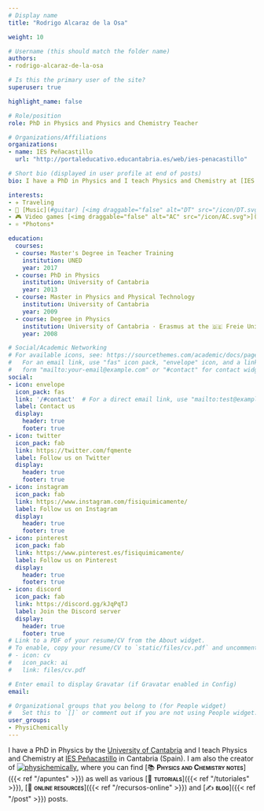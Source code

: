 ```yaml
---
# Display name
title: "Rodrigo Alcaraz de la Osa"

weight: 10

# Username (this should match the folder name)
authors:
- rodrigo-alcaraz-de-la-osa

# Is this the primary user of the site?
superuser: true

highlight_name: false

# Role/position
role: PhD in Physics and Physics and Chemistry Teacher

# Organizations/Affiliations
organizations:
- name: IES Peñacastillo
  url: "http://portaleducativo.educantabria.es/web/ies-penacastillo"

# Short bio (displayed in user profile at end of posts)
bio: I have a PhD in Physics and I teach Physics and Chemistry at [IES Peñacastillo](http://portaleducativo.educantabria.es/web/ies-penacastillo) in Cantabria (Spain).

interests:
- ✈️ Traveling
- 🎸 [Music](#guitar) [<img draggable="false" alt="DT" src="/icon/DT.svg">](https://dreamtheater.net) <iframe src="https://open.spotify.com/embed/artist/2aaLAng2L2aWD2FClzwiep" width="100%" height="380" frameBorder="0" allowtransparency="true" allow="encrypted-media"></iframe>
- 🎮 Video games [<img draggable="false" alt="AC" src="/icon/AC.svg">](https://www.ubisoft.com/es-es/game/assassins-creed)
- ⚛️ *Photons*

education:
  courses:
  - course: Master's Degree in Teacher Training
    institution: UNED
    year: 2017
  - course: PhD in Physics
    institution: University of Cantabria
    year: 2013
  - course: Master in Physics and Physical Technology
    institution: University of Cantabria
    year: 2009
  - course: Degree in Physics
    institution: University of Cantabria · Erasmus at the 🇩🇪 Freie Universität Berlin
    year: 2008

# Social/Academic Networking
# For available icons, see: https://sourcethemes.com/academic/docs/page-builder/#icons
#   For an email link, use "fas" icon pack, "envelope" icon, and a link in the
#   form "mailto:your-email@example.com" or "#contact" for contact widget.
social:
- icon: envelope
  icon_pack: fas
  link: '/#contact'  # For a direct email link, use "mailto:test@example.org".
  label: Contact us
  display:
    header: true
    footer: true
- icon: twitter
  icon_pack: fab
  link: https://twitter.com/fqmente
  label: Follow us on Twitter
  display:
    header: true
    footer: true
- icon: instagram
  icon_pack: fab
  link: https://www.instagram.com/fisiquimicamente/
  label: Follow us on Instagram
  display:
    header: true
    footer: true
- icon: pinterest
  icon_pack: fab
  link: https://www.pinterest.es/fisiquimicamente/
  label: Follow us on Pinterest
  display:
    header: true
    footer: true
- icon: discord
  icon_pack: fab
  link: https://discord.gg/kJqPqTJ
  label: Join the Discord server
  display:
    header: true
    footer: true    
# Link to a PDF of your resume/CV from the About widget.
# To enable, copy your resume/CV to `static/files/cv.pdf` and uncomment the lines below.
# - icon: cv
#   icon_pack: ai
#   link: files/cv.pdf

# Enter email to display Gravatar (if Gravatar enabled in Config)
email:

# Organizational groups that you belong to (for People widget)
#   Set this to `[]` or comment out if you are not using People widget.
user_groups:
- PhysiChemically
---
```


I have a PhD in Physics by the [University of Cantabria](https://web.unican.es/en/Pages/default.aspx) and I teach Physics and Chemistry at [IES Peñacastillo](http://portaleducativo.educantabria.es/web/ies-penacastillo) in Cantabria (Spain). I am also the creator of [<img draggable="false" class="icon" alt="physichemically" src="/icon/logo-physichemically.svg">](/), where you can find [📚 <span style="font-variant:small-caps;">**Physics and Chemistry notes**</span>]({{< ref "/apuntes" >}}) as well as various [👐 <span style="font-variant:small-caps;">**tutorials**</span>]({{< ref "/tutoriales" >}}), [🔗 <span style="font-variant:small-caps;">**online resources**</span>]({{< ref "/recursos-online" >}}) and [✍️ <span style="font-variant:small-caps;">**blog**</span>]({{< ref "/post" >}}) posts.
